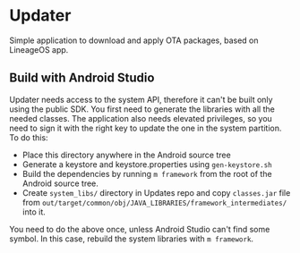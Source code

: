 Updater
=======
Simple application to download and apply OTA packages, based on LineageOS app.

Build with Android Studio
-------------------------
Updater needs access to the system API, therefore it can't be built only using
the public SDK. You first need to generate the libraries with all the needed
classes. The application also needs elevated privileges, so you need to sign
it with the right key to update the one in the system partition. To do this:

 - Place this directory anywhere in the Android source tree
 - Generate a keystore and keystore.properties using `gen-keystore.sh`
 - Build the dependencies by running `m framework` from the root of the
   Android source tree.
 - Create `system_libs/` directory in Updates repo and copy `classes.jar` file
   from `out/target/common/obj/JAVA_LIBRARIES/framework_intermediates/` into it.

You need to do the above once, unless Android Studio can't find some symbol.
In this case, rebuild the system libraries with `m framework`.
